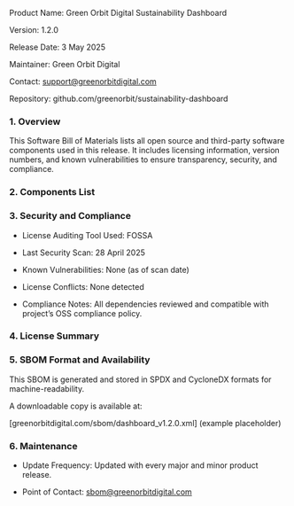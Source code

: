 <!-- Unsupported block type: table_of_contents -->



Product Name: Green Orbit Digital Sustainability Dashboard

Version: 1.2.0

Release Date: 3 May 2025

Maintainer: Green Orbit Digital

Contact: support@greenorbitdigital.com

Repository: github.com/greenorbit/sustainability-dashboard

<!-- Unsupported block type: divider -->

### 1. Overview

This Software Bill of Materials lists all open source and third-party software components used in this release. It includes licensing information, version numbers, and known vulnerabilities to ensure transparency, security, and compliance.

<!-- Unsupported block type: divider -->

### 2. Components List

<!-- Unsupported block type: divider -->

### 3. Security and Compliance

- License Auditing Tool Used: FOSSA

- Last Security Scan: 28 April 2025

- Known Vulnerabilities: None (as of scan date)

- License Conflicts: None detected

- Compliance Notes: All dependencies reviewed and compatible with project’s OSS compliance policy.

<!-- Unsupported block type: divider -->

### 4. License Summary

<!-- Unsupported block type: divider -->

### 5. SBOM Format and Availability

This SBOM is generated and stored in SPDX and CycloneDX formats for machine-readability.

A downloadable copy is available at:

[greenorbitdigital.com/sbom/dashboard_v1.2.0.xml] (example placeholder)

<!-- Unsupported block type: code -->



<!-- Unsupported block type: divider -->

### 6. Maintenance

- Update Frequency: Updated with every major and minor product release.

- Point of Contact: sbom@greenorbitdigital.com

<!-- Unsupported block type: divider -->